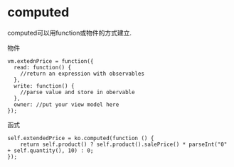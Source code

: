 computed
===

computed可以用function或物件的方式建立.

物件
```
vm.extednPrice = function({
  read: function() {
    //return an expression with observables
  },
  write: function() {
    //parse value and store in obervable
  },
  owner: //put your view model here
});
```

函式
```
self.extendedPrice = ko.computed(function () {
    return self.product() ? self.product().salePrice() * parseInt("0" + self.quantity(), 10) : 0;
});
```